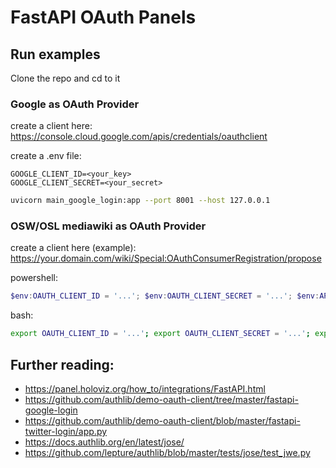 # FastAPI OAuth Panels

## Run examples
Clone the repo and cd to it

### Google as OAuth Provider
create a client here: https://console.cloud.google.com/apis/credentials/oauthclient

create a .env file:
```env
GOOGLE_CLIENT_ID=<your_key>
GOOGLE_CLIENT_SECRET=<your_secret>
```

```bash
uvicorn main_google_login:app --port 8001 --host 127.0.0.1
```

### OSW/OSL mediawiki as OAuth Provider
create a client here (example): https://your.domain.com/wiki/Special:OAuthConsumerRegistration/propose

powershell:
```powershell
$env:OAUTH_CLIENT_ID = '...'; $env:OAUTH_CLIENT_SECRET = '...'; $env:APP_SESSION_SECRET = '!secret';$env:APP_JWT_KEY = '74738ff5536759589aee98fffdcd1876'; $env:APP_JWE_KEY = '74738ff5536759589aee98fffdcd1877'; $env:OSW_SERVER = 'https://your.domain.com'; $env:APP_HOST = 'localhost'; $env:APP_PORT = '5454'; uvicorn main_osw_login:app --port 5454 --host 'localhost'
```

bash:
```bash
export OAUTH_CLIENT_ID = '...'; export OAUTH_CLIENT_SECRET = '...'; export APP_SESSION_SECRET = '!secret'; export APP_JWT_KEY = '74738ff5536759589aee98fffdcd1876'; export APP_JWE_KEY = '74738ff5536759589aee98fffdcd1877'; export OSW_SERVER = 'https://your.domain.com'; export APP_HOST = 'localhost'; export APP_PORT = '5454'; uvicorn main_osw_login:app --port 5454 --host 'localhost'
```

## Further reading:

* https://panel.holoviz.org/how_to/integrations/FastAPI.html
* https://github.com/authlib/demo-oauth-client/tree/master/fastapi-google-login
* https://github.com/authlib/demo-oauth-client/blob/master/fastapi-twitter-login/app.py
* https://docs.authlib.org/en/latest/jose/
* https://github.com/lepture/authlib/blob/master/tests/jose/test_jwe.py